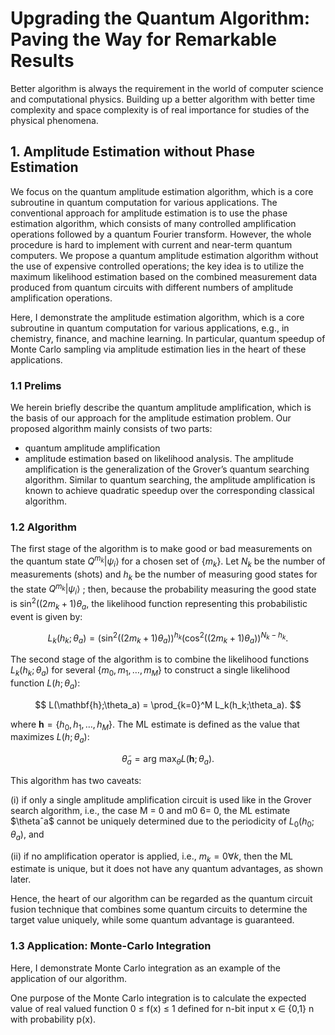 # Upgrading the Quantum Algorithm: Paving the Way for Remarkable Results

Better algorithm is always the requirement in the world of computer science and computational physics. Building up a better algorithm with better time complexity and space complexity is of real importance for studies of the physical phenomena. 

## 1. Amplitude Estimation without Phase Estimation
We focus on the quantum amplitude estimation algorithm, which is a core subroutine in quantum computation for various applications. The conventional approach for amplitude estimation is to use the phase estimation algorithm, which consists of many controlled amplification operations followed by a quantum Fourier transform. However, the whole procedure is hard to implement with current and near-term quantum computers. We propose a quantum amplitude estimation algorithm without the use of expensive controlled operations; the key idea is to utilize the maximum likelihood estimation based on the combined measurement data produced from quantum circuits with different numbers of amplitude amplification operations.

Here, I demonstrate the amplitude estimation algorithm, which is a core subroutine in quantum computation for various applications, e.g., in chemistry, finance, and machine learning. In particular, quantum speedup of Monte Carlo sampling via amplitude estimation lies in the heart of these applications.

### 1.1 Prelims
We herein briefly describe the quantum amplitude amplification, which is the basis of our approach for the amplitude estimation problem. Our proposed algorithm mainly consists of two parts: 
- quantum amplitude amplification
- amplitude estimation based on likelihood analysis. 
The amplitude amplification is the generalization of the
Grover’s quantum searching algorithm. Similar to quantum searching, the amplitude amplification is known to achieve quadratic speedup over the corresponding classical algorithm.

### 1.2 Algorithm
The first stage of the algorithm is to make good or bad measurements on the quantum state $Q^{m_k}\left|\psi_i\right>$ for a chosen set of {$m_k$}. Let $N_k$ be the number of measurements (shots) and $h_k$ be the number of measuring good states for the state $Q^{m_k}\left|\psi_i\right>$ ; then, because the probability measuring the good state is $\sin^2((2m_k + 1)\theta_a$, the likelihood function representing this probabilistic event is given by:

$$
L_k(h_k;\theta_a) = \left( \sin^2((2m_k + 1)\theta_a) \right)^{h_k} \left( \cos^2((2m_k + 1)\theta_a) \right)^{N_k - h_k}. 
$$

The second stage of the algorithm is to combine the likelihood functions $L_k(h_k;\theta_a)$ for several $\{{m_0, m_1, \ldots, m_M\}}$ to construct a single likelihood function $L(h;\theta_a)$:

$$
L(\mathbf{h};\theta_a) = \prod_{k=0}^M L_k(h_k;\theta_a). 
$$

where $\mathbf{h} = \{{h_0, h_1, \ldots, h_M\}}$. The ML estimate is defined as the value that maximizes $L(h;\theta_a)$:

$$
\tilde{\theta}_a = \mbox{arg}~\mbox{max}_{\theta} L(\mathbf{h};\theta_a).
$$                                  
    
This algorithm has two caveats: 

(i) if only a single amplitude amplification circuit is used like in the Grover search algorithm, i.e., the case M = 0 and m0 6= 0, the ML estimate $\thetaˆa$ cannot be uniquely determined due to the periodicity of $L_0(h_0;\theta_a)$, and 

(ii) if no amplification operator is applied, i.e., $m_k = 0 ∀k$, then the ML estimate is unique, but it does not have any quantum advantages, as shown later. 

Hence, the heart of our algorithm can be regarded as the quantum circuit fusion technique that combines some
quantum circuits to determine the target value uniquely, while some quantum advantage is guaranteed.

### 1.3 Application: Monte-Carlo Integration

Here, I demonstrate Monte Carlo integration as an example of the application of our algorithm.

One purpose of the Monte Carlo integration is to calculate the expected value of real valued function 0 ≤ f(x) ≤ 1 defined for n-bit input x ∈ {0,1} n with probability p(x).




